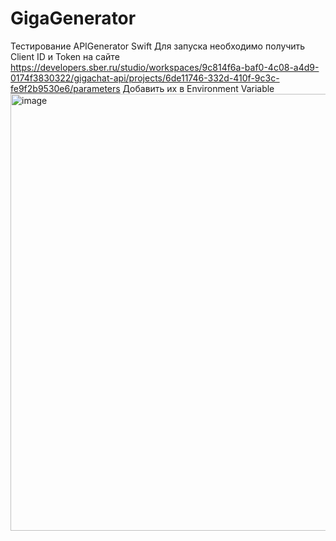 # GigaGenerator
Тестирование APIGenerator Swift
Для запуска необходимо получить Client ID и Token на сайте https://developers.sber.ru/studio/workspaces/9c814f6a-baf0-4c08-a4d9-0174f3830322/gigachat-api/projects/6de11746-332d-410f-9c3c-fe9f2b9530e6/parameters
Добавить их в Environment Variable
<img width="699" alt="image" src="https://github.com/antinlay/GigaGenerator/assets/42703245/24aabe21-970f-4cb1-9465-c53c36f70eb2">
